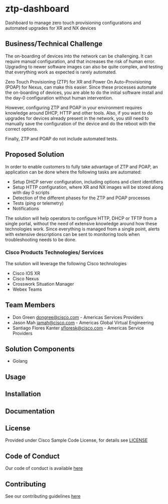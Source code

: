 # ztp-dashboard

Dashboard to manage zero touch provisioning configurations and automated upgrades for XR and NX devices


## Business/Technical Challenge

The on-boarding of devices into the network can be challenging. It can require manual configuration, and that increases the risk of human error.
Upgrading to newer software images can also be quite complex, and testing that everything work as expected is rarely automated.

Zero Touch Provisioning (ZTP) for XR and Power On Auto-Provisioning (POAP) for Nexus, can make this easier. Since these processes automate the 
on-boarding of devices, you are able to do the initial software install and the day-0 configuration without human intervention.

However, configuring ZTP and POAP in your environment requires knowledge around DHCP, HTTP and other tools. Also, if you want to do upgrades for 
devices already present in the network, you still need to manually save the configuration of the device and do the reboot with the correct options.

Finally, ZTP and POAP do not include automated tests.

## Proposed Solution

In order to enable customers to fully take advantage of ZTP and POAP, an application can be done where the following tasks are automated:

* Setup DHCP server configuration, including options and client identifiers
* Setup HTTP configuration, where XR and NX images will be stored along with day 0 scripts
* Detection of the different phases for the ZTP and POAP processes 
* Tests (ping or telemetry)
* Notifications 

The solution will help operators to configure HTTP, DHCP or TFTP from a single portal, without the need of extensive knowledge around how these technologies work. Since everything is managed from a single point, alerts with extensive descriptions 
can be sent to monitoring tools when troubleshooting needs to be done.

### Cisco Products Technologies/ Services

The solution will leverage the following Cisco technologies

* Cisco IOS XR
* Cisco Nexus
* Crosswork Situation Manager
* Webex Teams

## Team Members

* Don Green <dongree@cisco.com> - Americas Services Providers
* Jason Mah <jamah@cisco.com> - Americas Global Virtual Engineering
* Santiago Flores Kanter <sfloresk@cisco.com> - Americas Service Providers 

## Solution Components

* Golang

## Usage


## Installation


## Documentation


## License

Provided under Cisco Sample Code License, for details see [LICENSE](./LICENSE.md)

## Code of Conduct

Our code of conduct is available [here](./CODE_OF_CONDUCT.md)

## Contributing

See our contributing guidelines [here](./CONTRIBUTING.md)
